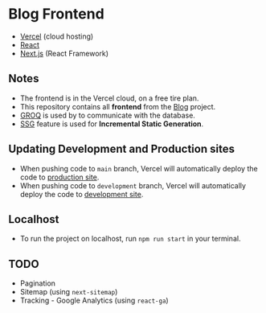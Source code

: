 # Blog Frontend

- [Vercel](https://vercel.com/) (cloud hosting)
- [React](https://reactjs.org/)
- [Next.js](https://nextjs.org/) (React Framework)

## Notes

- The frontend is in the Vercel cloud, on a free tire plan.
- This repository contains all **frontend** from the [Blog](https://github.com/nandotess/blog) project.
- [GROQ](https://www.sanity.io/docs/groq) is used by to communicate with the database.
- [SSG](https://vercel.com/blog/nextjs-server-side-rendering-vs-static-generation) feature is used for **Incremental Static Generation**.

## Updating Development and Production sites

- When pushing code to `main` branch, Vercel will automatically deploy the code to [production site](#).
- When pushing code to `development` branch, Vercel will automatically deploy the code to [development site](#).

## Localhost

- To run the project on localhost, run `npm run start` in your terminal.

## TODO

- Pagination
- Sitemap (using `next-sitemap`)
- Tracking - Google Analytics (using `react-ga`)

